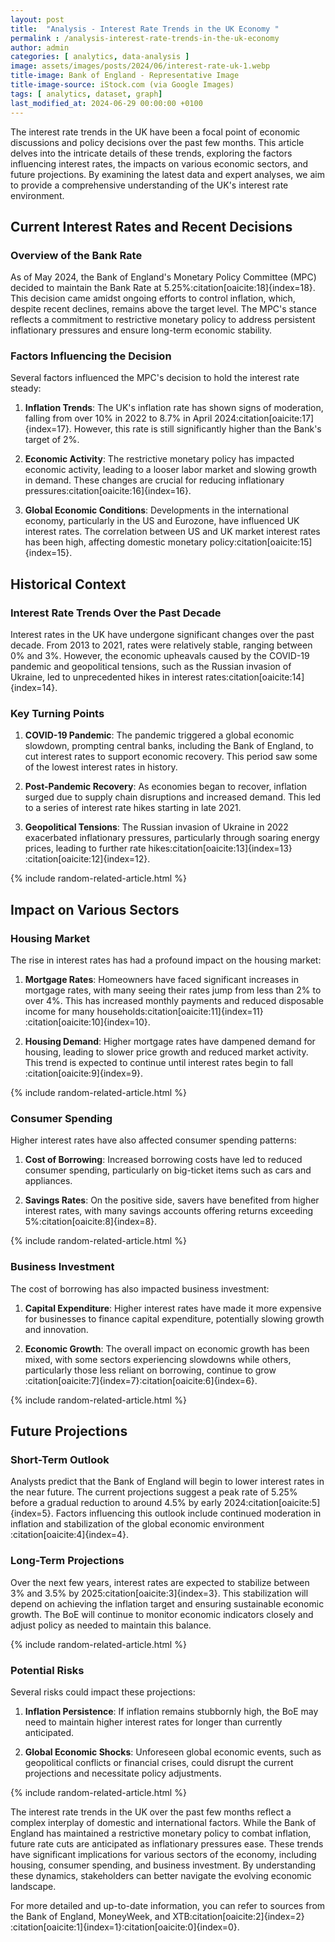 ```yaml
---
layout: post
title:  "Analysis - Interest Rate Trends in the UK Economy "
permalink : /analysis-interest-rate-trends-in-the-uk-economy
author: admin
categories: [ analytics, data-analysis ]
image: assets/images/posts/2024/06/interest-rate-uk-1.webp
title-image: Bank of England - Representative Image
title-image-source: iStock.com (via Google Images)
tags: [ analytics, dataset, graph]
last_modified_at: 2024-06-29 00:00:00 +0100
---
```



The interest rate trends in the UK have been a focal point of economic discussions and policy decisions over the past few months. This article delves into the intricate details of these trends, exploring the factors influencing interest rates, the impacts on various economic sectors, and future projections. By examining the latest data and expert analyses, we aim to provide a comprehensive understanding of the UK's interest rate environment.

## Current Interest Rates and Recent Decisions

### Overview of the Bank Rate

As of May 2024, the Bank of England's Monetary Policy Committee (MPC) decided to maintain the Bank Rate at 5.25%&#8203;:citation[oaicite:18]{index=18}&#8203;. This decision came amidst ongoing efforts to control inflation, which, despite recent declines, remains above the target level. The MPC's stance reflects a commitment to restrictive monetary policy to address persistent inflationary pressures and ensure long-term economic stability.

### Factors Influencing the Decision

Several factors influenced the MPC's decision to hold the interest rate steady:

1. **Inflation Trends**: The UK's inflation rate has shown signs of moderation, falling from over 10% in 2022 to 8.7% in April 2024&#8203;:citation[oaicite:17]{index=17}&#8203;. However, this rate is still significantly higher than the Bank's target of 2%.
   
2. **Economic Activity**: The restrictive monetary policy has impacted economic activity, leading to a looser labor market and slowing growth in demand. These changes are crucial for reducing inflationary pressures&#8203;:citation[oaicite:16]{index=16}&#8203;.

3. **Global Economic Conditions**: Developments in the international economy, particularly in the US and Eurozone, have influenced UK interest rates. The correlation between US and UK market interest rates has been high, affecting domestic monetary policy&#8203;:citation[oaicite:15]{index=15}&#8203;.

## Historical Context

### Interest Rate Trends Over the Past Decade

Interest rates in the UK have undergone significant changes over the past decade. From 2013 to 2021, rates were relatively stable, ranging between 0% and 3%. However, the economic upheavals caused by the COVID-19 pandemic and geopolitical tensions, such as the Russian invasion of Ukraine, led to unprecedented hikes in interest rates&#8203;:citation[oaicite:14]{index=14}&#8203;.

### Key Turning Points

1. **COVID-19 Pandemic**: The pandemic triggered a global economic slowdown, prompting central banks, including the Bank of England, to cut interest rates to support economic recovery. This period saw some of the lowest interest rates in history.
   
2. **Post-Pandemic Recovery**: As economies began to recover, inflation surged due to supply chain disruptions and increased demand. This led to a series of interest rate hikes starting in late 2021.
   
3. **Geopolitical Tensions**: The Russian invasion of Ukraine in 2022 exacerbated inflationary pressures, particularly through soaring energy prices, leading to further rate hikes&#8203;:citation[oaicite:13]{index=13}&#8203;&#8203;:citation[oaicite:12]{index=12}&#8203;.

{% include random-related-article.html %}

## Impact on Various Sectors

### Housing Market

The rise in interest rates has had a profound impact on the housing market:

1. **Mortgage Rates**: Homeowners have faced significant increases in mortgage rates, with many seeing their rates jump from less than 2% to over 4%. This has increased monthly payments and reduced disposable income for many households&#8203;:citation[oaicite:11]{index=11}&#8203;&#8203;:citation[oaicite:10]{index=10}&#8203;.
   
2. **Housing Demand**: Higher mortgage rates have dampened demand for housing, leading to slower price growth and reduced market activity. This trend is expected to continue until interest rates begin to fall&#8203;:citation[oaicite:9]{index=9}&#8203;.

{% include random-related-article.html %}

### Consumer Spending

Higher interest rates have also affected consumer spending patterns:

1. **Cost of Borrowing**: Increased borrowing costs have led to reduced consumer spending, particularly on big-ticket items such as cars and appliances.
   
2. **Savings Rates**: On the positive side, savers have benefited from higher interest rates, with many savings accounts offering returns exceeding 5%&#8203;:citation[oaicite:8]{index=8}&#8203;.

{% include random-related-article.html %}

### Business Investment

The cost of borrowing has also impacted business investment:

1. **Capital Expenditure**: Higher interest rates have made it more expensive for businesses to finance capital expenditure, potentially slowing growth and innovation.
   
2. **Economic Growth**: The overall impact on economic growth has been mixed, with some sectors experiencing slowdowns while others, particularly those less reliant on borrowing, continue to grow&#8203;:citation[oaicite:7]{index=7}&#8203;&#8203;:citation[oaicite:6]{index=6}&#8203;.

{% include random-related-article.html %}

## Future Projections

### Short-Term Outlook

Analysts predict that the Bank of England will begin to lower interest rates in the near future. The current projections suggest a peak rate of 5.25% before a gradual reduction to around 4.5% by early 2024&#8203;:citation[oaicite:5]{index=5}&#8203;. Factors influencing this outlook include continued moderation in inflation and stabilization of the global economic environment&#8203;:citation[oaicite:4]{index=4}&#8203;.

### Long-Term Projections

Over the next few years, interest rates are expected to stabilize between 3% and 3.5% by 2025&#8203;:citation[oaicite:3]{index=3}&#8203;. This stabilization will depend on achieving the inflation target and ensuring sustainable economic growth. The BoE will continue to monitor economic indicators closely and adjust policy as needed to maintain this balance.

{% include random-related-article.html %}

### Potential Risks

Several risks could impact these projections:

1. **Inflation Persistence**: If inflation remains stubbornly high, the BoE may need to maintain higher interest rates for longer than currently anticipated.
   
2. **Global Economic Shocks**: Unforeseen global economic events, such as geopolitical conflicts or financial crises, could disrupt the current projections and necessitate policy adjustments.

{% include random-related-article.html %}

The interest rate trends in the UK over the past few months reflect a complex interplay of domestic and international factors. While the Bank of England has maintained a restrictive monetary policy to combat inflation, future rate cuts are anticipated as inflationary pressures ease. These trends have significant implications for various sectors of the economy, including housing, consumer spending, and business investment. By understanding these dynamics, stakeholders can better navigate the evolving economic landscape.

For more detailed and up-to-date information, you can refer to sources from the Bank of England, MoneyWeek, and XTB&#8203;:citation[oaicite:2]{index=2}&#8203;&#8203;:citation[oaicite:1]{index=1}&#8203;&#8203;:citation[oaicite:0]{index=0}&#8203;.

